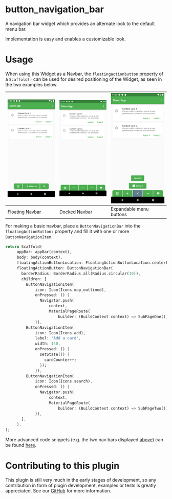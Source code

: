 # button_navigation_bar

A navigation bar widget which provides an alternate look to the default menu bar. 

Implementation is easy and enables a customizable look.

# Usage

When using this Widget as a Navbar, the `floatingactionbutton` property of a `Scaffold()` can be used for 
desired positioning of the Widget, as seen in the two examples below.

![Floating Navbar](https://raw.githubusercontent.com/underwhelmingToaster/button_navigation_bar/master/example/images/floatingDemo.png "Floating Navbar") |![Docked Navbar](https://raw.githubusercontent.com/underwhelmingToaster/button_navigation_bar/master/example/images/dockedDemo.png "Docked Navbar") |![Expandable Demo](https://raw.githubusercontent.com/underwhelmingToaster/button_navigation_bar/master/example/images/expandableDemo.png "Expandable Demo") 
----------|----------|---------
Floating Navbar | Docked Navbar | Expandable menu buttons 

For making a basic navbar, place a `ButtonNavigationBar` into the `floatingActionButton:` property and fill it with one or more `ButtonNavigationItem`.

```dart 
return Scaffold(
     appBar: appBar(context),
     body: body(context),
     floatingActionButtonLocation: FloatingActionButtonLocation.centerFloat,
     floatingActionButton: ButtonNavigationBar(
       borderRadius: BorderRadius.all(Radius.circular(10)),
       children: [
         ButtonNavigationItem(
             icon: Icon(Icons.map_outlined),
             onPressed: () {
               Navigator.push(
                   context,
                   MaterialPageRoute(
                       builder: (BuildContext context) => SubPageOne()));
             }),
         ButtonNavigationItem(
             icon: Icon(Icons.add),
             label: "Add a card",
             width: 140,
             onPressed: () {
               setState(() {
                 cardCounter++;
               });
             }),
         ButtonNavigationItem(
             icon: Icon(Icons.search),
             onPressed: () {
               Navigator.push(
                   context,
                   MaterialPageRoute(
                       builder: (BuildContext context) => SubPageTwo()));
             }),
       ],
     ),
);
```
More advanced code snippets (e.g. the two nav bars displayed [above](https://pub.dev/packages/button_navigation_bar#usage)) can be found [here](https://github.com/underwhelmingToaster/button_navigation_bar/blob/master/example/lib/main.dart).


# Contributing to this plugin

This plugin is still very much in the early stages of development, so any contribution in form of 
plugin development, examples or tests is greatly appreciated. See our [GitHub](https://github.com/underwhelmingToaster/button_navigation_bar) for more information.
